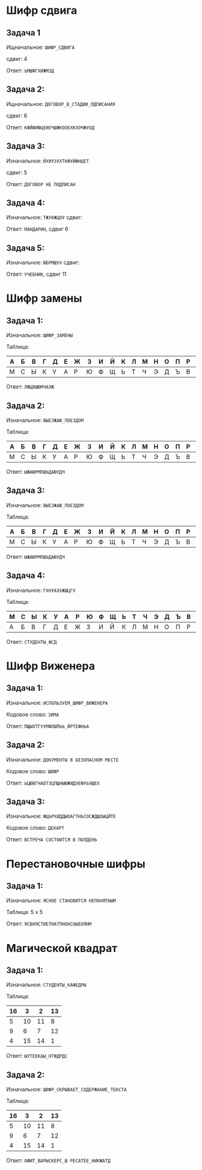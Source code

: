 # Шифр сдвига


## Задача 1

Ищначальное: `ШИФР_СДВИГА`

сдвиг: 4

Ответ: `ЬМШФГХИЖМЗД`

## Задача 2:

Ищначальное: `ДОГОВОР_В_СТАДИИ_ПДПИСАНИЯ`

сдвиг: 6

Ответ: `КФЙФИФЦЕИЕЧШЖКООЕХКХОЧЖУОД`




## Задача 3:

Изначальное: `ЙУИУЗУХТКФУЙФНЦЕТ`

сдвиг: 5

Ответ: `ДОГОВОР НЕ ПОДПИСАН`



## Задача 4:

Изначальное: `ТЖУКЖЦОУ`
сдвиг:

Ответ: `МАНДАРИН`, сдвиг 6

## Задача 5:

Изначальное: `ЮБРМШУХ`
сдвиг:

Ответ: `УЧЕБНИК`, сдвиг 11


# Шифр замены

## Задача 1:

Изначальное: `ШИФР_ЗАМЕНЫ`

Таблица:

А|Б|В|Г|Д|Е|Ж|З|И|Й|К|Л|М|Н|О|П|Р|С|Т|У|Ф|Х|Ц|Ч|Ш|Щ|Ъ|Ы|Ь|Э|Ю|Я|_
-|-|-|-|-|-|-|-|-|-|-|-|-|-|-|-|-|-|-|-|-|-|-|-|-|-|-|-|-|-|-|-|-
М|С|Ы|К|У|А|Р|Ю|Ф|Щ|Ь|Т|Ч|Э|Д|Ъ|В|Г|Х|Н|Ц|И|О|Е|Л|Я|Б|Ж|Й|_|П|З|Ш

Ответ: `ЛФЦВШЮМЧАЭЖ`

## Задача 2:

Изначальное: `ВЫЕЗЖАЮ_ПОЕЗДОМ`

Таблица:

А|Б|В|Г|Д|Е|Ж|З|И|Й|К|Л|М|Н|О|П|Р|С|Т|У|Ф|Х|Ц|Ч|Ш|Щ|Ъ|Ы|Ь|Э|Ю|Я|_
-|-|-|-|-|-|-|-|-|-|-|-|-|-|-|-|-|-|-|-|-|-|-|-|-|-|-|-|-|-|-|-|-
М|С|Ы|К|У|А|Р|Ю|Ф|Щ|Ь|Т|Ч|Э|Д|Ъ|В|Г|Х|Н|Ц|И|О|Е|Л|Я|Б|Ж|Й|_|П|З|Ш

Ответ: `ЫЖАЮРМПШЪДАЮУДЧ`


## Задача 3:

Изначальное: `ВЫЕЗЖАЮ_ПОЕЗДОМ`

Таблица:

А|Б|В|Г|Д|Е|Ж|З|И|Й|К|Л|М|Н|О|П|Р|С|Т|У|Ф|Х|Ц|Ч|Ш|Щ|Ъ|Ы|Ь|Э|Ю|Я|_
-|-|-|-|-|-|-|-|-|-|-|-|-|-|-|-|-|-|-|-|-|-|-|-|-|-|-|-|-|-|-|-|-
М|С|Ы|К|У|А|Р|Ю|Ф|Щ|Ь|Т|Ч|Э|Д|Ъ|В|Г|Х|Н|Ц|И|О|Е|Л|Я|Б|Ж|Й|_|П|З|Ш

Ответ: `ЫЖАЮРМПШЪДАЮУДЧ`


## Задача 4:

Изначальное: `ГХНУАЭХЖШЦГУ`

Таблица:

М|С|Ы|К|У|А|Р|Ю|Ф|Щ|Ь|Т|Ч|Э|Д|Ъ|В|Г|Х|Н|Ц|И|О|Е|Л|Я|Б|Ж|Й|_|П|З|Ш
-|-|-|-|-|-|-|-|-|-|-|-|-|-|-|-|-|-|-|-|-|-|-|-|-|-|-|-|-|-|-|-|-
А|Б|В|Г|Д|Е|Ж|З|И|Й|К|Л|М|Н|О|П|Р|С|Т|У|Ф|Х|Ц|Ч|Ш|Щ|Ъ|Ы|Ь|Э|Ю|Я|_

Ответ: `СТУДЕНТЫ_ФСД`

# Шифр Виженера

## Задача 1:

Изначальное: `ИСПОЛЬЗУЕМ_ШИФР_ВИЖЕНЕРА`

Кодовое слово: `ЗИМА`

Ответ: `ПЩЫОТГУУМФЛШПЬЬ_ЙРТЕФНЬА`


## Задача 2:

Изначальное: `ДОКУМЕНТЫ В БЕЗОПАСНОМ МЕСТЕ`

Кодовое слово: `ШИФР`

Ответ: `ЬЦЮВГНАБТЗЦПЩНЫЮЖИДЭЕФУЬЭЩЕХ`



## Задача 3:

Изначальное: `ЖЦЬРХИДДЫОАГТНЬСОСЖДЩОЫЦЙТЕ`

Кодовое слово: `ДЕКАРТ`

Ответ: `ВСТРЕЧА СОСТОИТСЯ В ПОЛДЕНЬ`


# Перестановочные шифры
## Задача 1:

Изначальное: `ЯСНОЕ СТАНОВИТСЯ НЕПОНЯТНЫМ`

Таблица: 5 x 5

Ответ: `ЯСВНЯСТИЕТНАТПНОНСОЫЕОЯНМ`

# Магической квадрат
## Задача 1:

Изначальное: `СТУДЕНТЫ_КАФЕДРЫ`

Таблица: 


16  |3   |2   |13
----|----|----|---
5   |10  |11  |8
9   |6   |7   |12
4   |15  |14  |1

Ответ: `ЫУТЕЕКАЫ_НТФДРДС`


## Задача 2:

Изначальное: `ШИФР_СКРЫВАЕТ_СОДЕРЖАНИЕ_ТЕКСТА`

Таблица: 


16  |3   |2   |13
----|----|----|---
5   |10  |11  |8
9   |6   |7   |12
4   |15  |14  |1

Ответ: `ОФИТ_ВАРЫСКЕРС_Ш РЕСАТЕЕ_НИКЖАТД`

